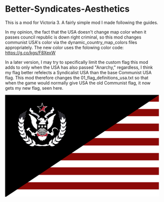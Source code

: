 # Better-Syndicates-Aesthetics

This is a mod for Victoria 3. A fairly simple mod I made following the guides.

In my opinion, the fact that the USA doesn't change map color when it passes council republic is down right criminal, so this mod changes communist USA's color via the dynamic_country_map_colors files appropriately. The new color uses the folowing color code: https://g.co/kgs/F8XexW

In a later version, I may try to specifically limit the custom flag this mod adds to only when the USA has also passed "Anarchy," regardless, I think my flag better refelects a Syndicalist USA than the base Communist USA flag. This mod therefore changes the 01_flag_definitions_usa.txt so that when the game would normally give USA the old Communist flag, it now gets my new flag, seen here.

![alt text](https://github.com/zomban/Better-Syndicates-Aesthetics/blob/main/Better%20Syndicates%20Aesthetics/.metadata/USA_SYN.png "My Custom Syndicalist USA Flag")